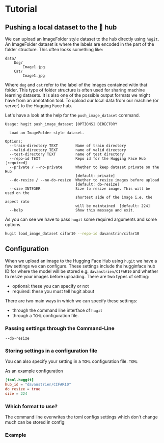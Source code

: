 # Tutorial

## Pushing a local dataset to the 🤗 hub

We can upload an ImageFolder style dataset to the hub directly using `hugit`. An ImageFolder dataset is where the labels are encoded in the part of the folder structure. This often looks something like:

```
data/
    Dog/
        Image1.jpg
    Cat/
        Image1.jpg
```

Where `dog` and `cat` refer to the label of the images contained witin that folder. This type of folder structure is often used for sharing machine learning datasets. It is also one of the possible output formats we might have from an annotation tool. To upload our local data from our machine (or server) to the Hugging Face hub.

Let's have a look at the help for the `push_image_dataset` command.

<!-- [[[cog
import cog
from hugit import cli
from click.testing import CliRunner
runner = CliRunner()
result = runner.invoke(cli.cli, ["push_image_dataset", "--help"])
help = result.output.replace("Usage: cli", "Usage: hugit")
cog.out(
    "```\n{}\n```".format(help)
)
]]] -->

```
Usage: hugit push_image_dataset [OPTIONS] DIRECTORY

  Load an ImageFolder style dataset.

Options:
  --train-directory TEXT        Name of train directory
  --valid-directory TEXT        name of valid directory
  --test-directory TEXT         name of test directory
  --repo-id TEXT                Repo id for the Hugging Face Hub  [required]
  --private / --no-private      Whether to keep dataset private on the Hub
                                [default: private]
  --do-resize / --no-do-resize  Whether to resize images before upload
                                [default: do-resize]
  --size INTEGER                Size to resize image. This will be used on the
                                shortest side of the image i.e. the aspect rato
                                will be maintained  [default: 224]
  --help                        Show this message and exit.

```

<!-- [[[end]]] -->

As you can see we have to pass `hugit` some required arguments and some options.

```bash
hugit load_image_dataset cifar10 --repo-id davanstrin/cifar10
```

## Configuration

When we upload an image to the Hugging Face Hub using `hugit` we have a few settings we can configure. These settings include the hugginface hub ID for where the model will be stored e.g. `davanstrien/CIFAR10` and whether to resize your images before uploading. There are two types of setting:

- optional: these you can specify or not
- required: these you must tell hugit about

There are two main ways in which we can specify these settings:

- through the command line interface of `hugit`
- through a `TOML` configuration file.

### Passing settings through the Command-Line

```
--do-resize
```

### Storing settings in a configuration file

You can also specify your setting in a `TOML` configuration file. `TOML`

As an example configuration

```toml
[tool.huggit]
hub_id = "davanstrien/CIFAR10"
do_resize = true
size = 224

```

### Which format to use?

The command line overwrites the toml configs
settings which don't change much can be stored in config

### Example
